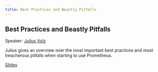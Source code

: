 ```yaml
---
title: Best Practices and Beastly Pitfalls
---
```


## Best Practices and Beastly Pitfalls

Speaker: [Julius Volz](/2017-munich/speakers/julius-volz/)

Julius gives an overview over the most important best practices and most treacherous pitfalls when starting to use Prometheus.

[Slides](/2017-munich/slides/best-practices-and-beastly-pitfalls.pdf)
